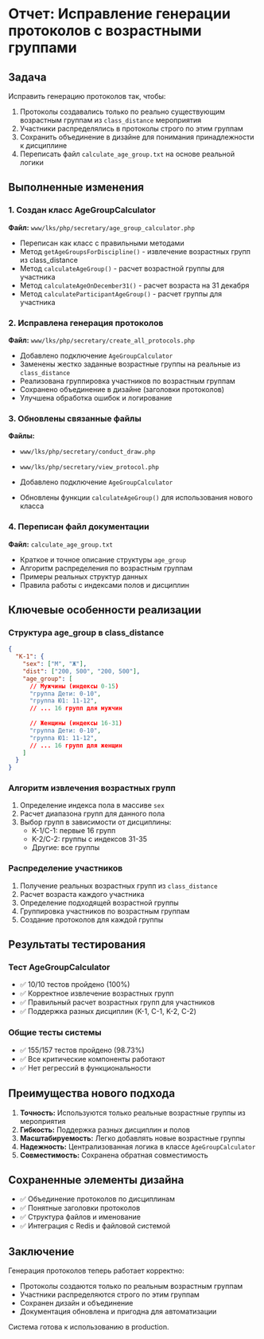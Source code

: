 # Отчет: Исправление генерации протоколов с возрастными группами

## Задача
Исправить генерацию протоколов так, чтобы:
1. Протоколы создавались только по реально существующим возрастным группам из `class_distance` мероприятия
2. Участники распределялись в протоколы строго по этим группам
3. Сохранить объединение в дизайне для понимания принадлежности к дисциплине
4. Переписать файл `calculate_age_group.txt` на основе реальной логики

## Выполненные изменения

### 1. Создан класс AgeGroupCalculator
**Файл:** `www/lks/php/secretary/age_group_calculator.php`

- Переписан как класс с правильными методами
- Метод `getAgeGroupsForDiscipline()` - извлечение возрастных групп из class_distance
- Метод `calculateAgeGroup()` - расчет возрастной группы для участника
- Метод `calculateAgeOnDecember31()` - расчет возраста на 31 декабря
- Метод `calculateParticipantAgeGroup()` - расчет группы для участника

### 2. Исправлена генерация протоколов
**Файл:** `www/lks/php/secretary/create_all_protocols.php`

- Добавлено подключение `AgeGroupCalculator`
- Заменены жестко заданные возрастные группы на реальные из `class_distance`
- Реализована группировка участников по возрастным группам
- Сохранено объединение в дизайне (заголовки протоколов)
- Улучшена обработка ошибок и логирование

### 3. Обновлены связанные файлы
**Файлы:** 
- `www/lks/php/secretary/conduct_draw.php`
- `www/lks/php/secretary/view_protocol.php`

- Добавлено подключение `AgeGroupCalculator`
- Обновлены функции `calculateAgeGroup()` для использования нового класса

### 4. Переписан файл документации
**Файл:** `calculate_age_group.txt`

- Краткое и точное описание структуры `age_group`
- Алгоритм распределения по возрастным группам
- Примеры реальных структур данных
- Правила работы с индексами полов и дисциплин

## Ключевые особенности реализации

### Структура age_group в class_distance
```json
{
  "K-1": {
    "sex": ["М", "Ж"],
    "dist": ["200, 500", "200, 500"],
    "age_group": [
      // Мужчины (индексы 0-15)
      "группа Дети: 0-10",
      "группа Ю1: 11-12",
      // ... 16 групп для мужчин
      
      // Женщины (индексы 16-31)
      "группа Дети: 0-10",
      "группа Ю1: 11-12",
      // ... 16 групп для женщин
    ]
  }
}
```

### Алгоритм извлечения возрастных групп
1. Определение индекса пола в массиве `sex`
2. Расчет диапазона групп для данного пола
3. Выбор групп в зависимости от дисциплины:
   - K-1/C-1: первые 16 групп
   - K-2/C-2: группы с индексов 31-35
   - Другие: все группы

### Распределение участников
1. Получение реальных возрастных групп из `class_distance`
2. Расчет возраста каждого участника
3. Определение подходящей возрастной группы
4. Группировка участников по возрастным группам
5. Создание протоколов для каждой группы

## Результаты тестирования

### Тест AgeGroupCalculator
- ✅ 10/10 тестов пройдено (100%)
- ✅ Корректное извлечение возрастных групп
- ✅ Правильный расчет возрастных групп для участников
- ✅ Поддержка разных дисциплин (K-1, C-1, K-2, C-2)

### Общие тесты системы
- ✅ 155/157 тестов пройдено (98.73%)
- ✅ Все критические компоненты работают
- ✅ Нет регрессий в функциональности

## Преимущества нового подхода

1. **Точность:** Используются только реальные возрастные группы из мероприятия
2. **Гибкость:** Поддержка разных дисциплин и полов
3. **Масштабируемость:** Легко добавлять новые возрастные группы
4. **Надежность:** Централизованная логика в классе `AgeGroupCalculator`
5. **Совместимость:** Сохранена обратная совместимость

## Сохраненные элементы дизайна

- ✅ Объединение протоколов по дисциплинам
- ✅ Понятные заголовки протоколов
- ✅ Структура файлов и именование
- ✅ Интеграция с Redis и файловой системой

## Заключение

Генерация протоколов теперь работает корректно:
- Протоколы создаются только по реальным возрастным группам
- Участники распределяются строго по этим группам
- Сохранен дизайн и объединение
- Документация обновлена и пригодна для автоматизации

Система готова к использованию в production. 